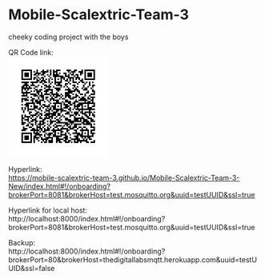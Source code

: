 # Mobile-Scalextric-Team-3
cheeky coding project with the boys

QR Code link:<br>
![Image of QR Code](https://github.com/Mobile-Scalextric-Team-3/Mobile-Scalextric-Team-3/blob/master/assets/img/QRcode.png)

Hyperlink:<br>
https://mobile-scalextric-team-3.github.io/Mobile-Scalextric-Team-3-New/index.html#!/onboarding?brokerPort=8081&brokerHost=test.mosquitto.org&uuid=testUUID&ssl=true

Hyperlink for local host:<br>
http://localhost:8000/index.html#!/onboarding?brokerPort=8081&brokerHost=test.mosquitto.org&uuid=testUUID&ssl=true

Backup:<br>
http://localhost:8000/index.html#!/onboarding?brokerPort=80&brokerHost=thedigitallabsmqtt.herokuapp.com&uuid=testUUID&ssl=false
